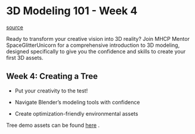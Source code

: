 # 3D Modeling 101 - Week 4

[source](https://developers.meta.com/horizon-worlds/learn/documentation/mhcp-program/community-tutorials/3d-modeling-101-week-4)

Ready to transform your creative vision into 3D reality? Join MHCP Mentor SpaceGlitterUnicorn for a comprehensive introduction to 3D modeling, designed specifically to give you the confidence and skills to create your first 3D assets.

## Week 4: Creating a Tree

*   Put your creativity to the test!

*   Navigate Blender’s modeling tools with confidence

*   Create optimization-friendly environmental assets

Tree demo assets can be found [here](https://drive.google.com/drive/folders/1DVpHBRUTlMg_aZDZfZ9hrDbOBV_5_mcq) .

 

 

 

 

 

 

 

 

 

 

 

 

 

 

 

 

 

 

 

 

 

 

 

 

 

 

 

 

 

 

 

 

 

 

 

 

 

 

 

 

 

 

 

 

 

 

 